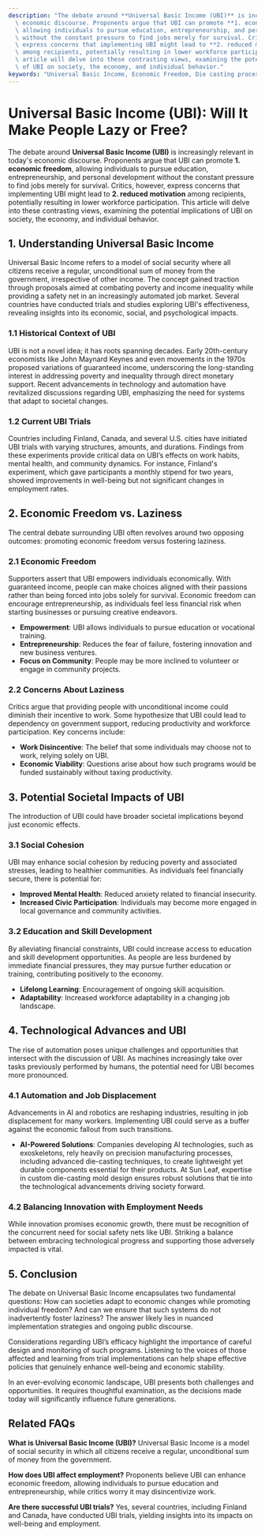 ```yaml
---
description: "The debate around **Universal Basic Income (UBI)** is increasingly relevant in today's\
  \ economic discourse. Proponents argue that UBI can promote **1. economic freedom**,\
  \ allowing individuals to pursue education, entrepreneurship, and personal development\
  \ without the constant pressure to find jobs merely for survival. Critics, however,\
  \ express concerns that implementing UBI might lead to **2. reduced motivation**\
  \ among recipients, potentially resulting in lower workforce participation. This\
  \ article will delve into these contrasting views, examining the potential implications\
  \ of UBI on society, the economy, and individual behavior."
keywords: "Universal Basic Income, Economic Freedom, Die casting process, Heat dissipation performance"
---
```

# Universal Basic Income (UBI): Will It Make People Lazy or Free?

The debate around **Universal Basic Income (UBI)** is increasingly relevant in today's economic discourse. Proponents argue that UBI can promote **1. economic freedom**, allowing individuals to pursue education, entrepreneurship, and personal development without the constant pressure to find jobs merely for survival. Critics, however, express concerns that implementing UBI might lead to **2. reduced motivation** among recipients, potentially resulting in lower workforce participation. This article will delve into these contrasting views, examining the potential implications of UBI on society, the economy, and individual behavior.

## **1. Understanding Universal Basic Income**

Universal Basic Income refers to a model of social security where all citizens receive a regular, unconditional sum of money from the government, irrespective of other income. The concept gained traction through proposals aimed at combating poverty and income inequality while providing a safety net in an increasingly automated job market. Several countries have conducted trials and studies exploring UBI's effectiveness, revealing insights into its economic, social, and psychological impacts.

### **1.1 Historical Context of UBI**

UBI is not a novel idea; it has roots spanning decades. Early 20th-century economists like John Maynard Keynes and even movements in the 1970s proposed variations of guaranteed income, underscoring the long-standing interest in addressing poverty and inequality through direct monetary support. Recent advancements in technology and automation have revitalized discussions regarding UBI, emphasizing the need for systems that adapt to societal changes.

### **1.2 Current UBI Trials**

Countries including Finland, Canada, and several U.S. cities have initiated UBI trials with varying structures, amounts, and durations. Findings from these experiments provide critical data on UBI’s effects on work habits, mental health, and community dynamics. For instance, Finland's experiment, which gave participants a monthly stipend for two years, showed improvements in well-being but not significant changes in employment rates. 

## **2. Economic Freedom vs. Laziness**

The central debate surrounding UBI often revolves around two opposing outcomes: promoting economic freedom versus fostering laziness. 

### **2.1 Economic Freedom**

Supporters assert that UBI empowers individuals economically. With guaranteed income, people can make choices aligned with their passions rather than being forced into jobs solely for survival. Economic freedom can encourage entrepreneurship, as individuals feel less financial risk when starting businesses or pursuing creative endeavors.

- **Empowerment**: UBI allows individuals to pursue education or vocational training.
- **Entrepreneurship**: Reduces the fear of failure, fostering innovation and new business ventures.
- **Focus on Community**: People may be more inclined to volunteer or engage in community projects.

### **2.2 Concerns About Laziness**

Critics argue that providing people with unconditional income could diminish their incentive to work. Some hypothesize that UBI could lead to dependency on government support, reducing productivity and workforce participation. Key concerns include:

- **Work Disincentive**: The belief that some individuals may choose not to work, relying solely on UBI.
- **Economic Viability**: Questions arise about how such programs would be funded sustainably without taxing productivity.

## **3. Potential Societal Impacts of UBI**

The introduction of UBI could have broader societal implications beyond just economic effects.

### **3.1 Social Cohesion**

UBI may enhance social cohesion by reducing poverty and associated stresses, leading to healthier communities. As individuals feel financially secure, there is potential for:

- **Improved Mental Health**: Reduced anxiety related to financial insecurity.
- **Increased Civic Participation**: Individuals may become more engaged in local governance and community activities.

### **3.2 Education and Skill Development**

By alleviating financial constraints, UBI could increase access to education and skill development opportunities. As people are less burdened by immediate financial pressures, they may pursue further education or training, contributing positively to the economy.

- **Lifelong Learning**: Encouragement of ongoing skill acquisition.
- **Adaptability**: Increased workforce adaptability in a changing job landscape.

## **4. Technological Advances and UBI**

The rise of automation poses unique challenges and opportunities that intersect with the discussion of UBI. As machines increasingly take over tasks previously performed by humans, the potential need for UBI becomes more pronounced. 

### **4.1 Automation and Job Displacement**

Advancements in AI and robotics are reshaping industries, resulting in job displacement for many workers. Implementing UBI could serve as a buffer against the economic fallout from such transitions.

- **AI-Powered Solutions**: Companies developing AI technologies, such as exoskeletons, rely heavily on precision manufacturing processes, including advanced die-casting techniques, to create lightweight yet durable components essential for their products. At Sun Leaf, expertise in custom die-casting mold design ensures robust solutions that tie into the technological advancements driving society forward.

### **4.2 Balancing Innovation with Employment Needs**

While innovation promises economic growth, there must be recognition of the concurrent need for social safety nets like UBI. Striking a balance between embracing technological progress and supporting those adversely impacted is vital.

## **5. Conclusion**

The debate on Universal Basic Income encapsulates two fundamental questions: How can societies adapt to economic changes while promoting individual freedom? And can we ensure that such systems do not inadvertently foster laziness? The answer likely lies in nuanced implementation strategies and ongoing public discourse.

Considerations regarding UBI’s efficacy highlight the importance of careful design and monitoring of such programs. Listening to the voices of those affected and learning from trial implementations can help shape effective policies that genuinely enhance well-being and economic stability.

In an ever-evolving economic landscape, UBI presents both challenges and opportunities. It requires thoughtful examination, as the decisions made today will significantly influence future generations.

## Related FAQs

**What is Universal Basic Income (UBI)?**
Universal Basic Income is a model of social security in which all citizens receive a regular, unconditional sum of money from the government.

**How does UBI affect employment?**
Proponents believe UBI can enhance economic freedom, allowing individuals to pursue education and entrepreneurship, while critics worry it may disincentivize work.

**Are there successful UBI trials?**
Yes, several countries, including Finland and Canada, have conducted UBI trials, yielding insights into its impacts on well-being and employment.
